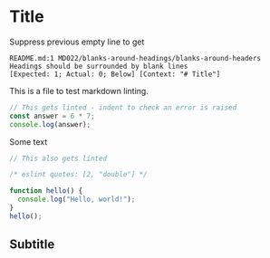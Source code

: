 # Title

Suppress previous empty line to get

```shell
README.md:1 MD022/blanks-around-headings/blanks-around-headers
Headings should be surrounded by blank lines
[Expected: 1; Actual: 0; Below] [Context: "# Title"]
```

This is a file to test markdown linting.

```js
// This gets linted - indent to check an error is raised
const answer = 6 * 7;
console.log(answer);
```

Some text

```js
// This also gets linted

/* eslint quotes: [2, "double"] */

function hello() {
  console.log("Hello, world!");
}
hello();
```

## Subtitle

